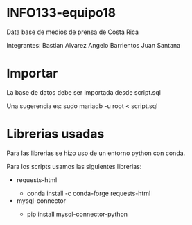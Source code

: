 # INFO133-equipo18
Data base de medios de prensa de Costa Rica

Integrantes:
Bastian Alvarez
Angelo Barrientos
Juan Santana

# Importar
La base de datos debe ser importada desde script.sql

Una sugerencia es: sudo mariadb -u root < script.sql

# Librerias usadas
Para las librerias se hizo uso de un entorno python con conda.

Para los scripts usamos las siguientes librerias:
<ul>
    <li>requests-html</li>
    <ul><li>conda install -c conda-forge requests-html</li></ul>
    <li>mysql-connector</li>
    <ul><li>pip install mysql-connector-python</li></ul>
</ul>
    








